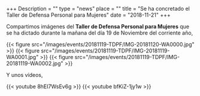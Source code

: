 +++
Description = ""
type = "news"
place = ""
title = "Se ha concretado el Taller de Defensa Personal para Mujeres"
date = "2018-11-21"
+++

Compartimos imágenes del **Taller de Defensa Personal para Mujeres** que se ha dictado durante la mañana del día 19 de Noviembre del corriente año,

{{< figure src="/images/events/20181119-TDPF/IMG-20181120-WA0000.jpg" >}}
{{< figure src="/images/events/20181119-TDPF/IMG-20181119-WA0001.jpg" >}}
{{< figure src="/images/events/20181119-TDPF/IMG-20181119-WA0002.jpg" >}}

Y unos vídeos,

{{< youtube 8hEI7WsEv6g >}}
{{< youtube bfKiZ-1jy1w >}}
